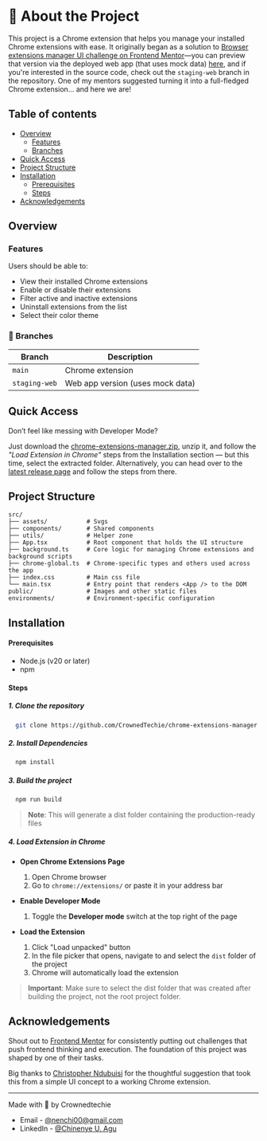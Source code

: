 # 🧩 About the Project

This project is a Chrome extension that helps you manage your installed Chrome extensions with ease. It originally began as a solution to [Browser extensions manager UI challenge on Frontend Mentor](https://www.frontendmentor.io/challenges/browser-extension-manager-ui-yNZnOfsMAp)—you can preview that version via the deployed web app (that uses mock data) [here](https://chrome-extensions-manager.vercel.app/), and if you're interested in the source code, check out the `staging-web` branch in the repository. One of my mentors suggested turning it into a full-fledged Chrome extension... and here we are! 

## Table of contents

- [Overview](#overview)
  - [Features](#features)
  - [Branches](#branches)
- [Quick Access](#quick-access)
- [Project Structure](#project-structure)
- [Installation](#installation)
    - [Prerequisites](#prerequisites)
    - [Steps](#steps)
- [Acknowledgements](#Acknowledgements)


## Overview

### Features

Users should be able to:

- View their installed Chrome extensions
- Enable or disable their extensions
- Filter active and inactive extensions
- Uninstall extensions from the list
- Select their color theme

### 🌱 Branches

| Branch | Description |
|--------|-------------|
| `main` | Chrome extension |
| `staging-web` | Web app version (uses mock data) |

## Quick Access
Don’t feel like messing with Developer Mode?

Just download the [chrome-extensions-manager.zip](https://github.com/CrownedTechie/chrome-extensions-manager/releases/download/v1.0.0/chrome-extensions-manager.zip), unzip it, and follow the *"Load Extension in Chrome"* steps from the Installation section — but this time, select the extracted folder. 
Alternatively, you can head over to the [latest release page](https://github.com/CrownedTechie/chrome-extensions-manager/releases/tag/v1.0.0) and follow the steps from there.

## Project Structure

```
src/
├── assets/           # Svgs
├── components/       # Shared components
├── utils/            # Helper zone
├── App.tsx           # Root component that holds the UI structure
├── background.ts     # Core logic for managing Chrome extensions and background scripts
├── chrome-global.ts  # Chrome-specific types and others used across the app
├── index.css         # Main css file
└── main.tsx          # Entry point that renders <App /> to the DOM
public/               # Images and other static files
environments/         # Environment-specific configuration

```

## Installation

#### Prerequisites

- Node.js (v20 or later)
- npm

#### Steps

##### 1. Clone the repository
```sh
  git clone https://github.com/CrownedTechie/chrome-extensions-manager.git
```

##### 2. Install Dependencies
```sh
  npm install 
```

##### 3. Build the project
```sh
  npm run build
```
> **Note**: This will generate a dist folder containing the production-ready files

##### 4. Load Extension in Chrome
  - **Open Chrome Extensions Page**
    1. Open Chrome browser
    2. Go to `chrome://extensions/` or paste it in your address bar

  - **Enable Developer Mode**
    1. Toggle the **Developer mode** switch at the top right of the page

  - **Load the Extension**
    1. Click "Load unpacked" button
    2. In the file picker that opens, navigate to and select the `dist` folder of the project
    3. Chrome will automatically load the extension

> **Important**: Make sure to select the dist folder that was created after building the project, not the root project folder.


## Acknowledgements

Shout out to [Frontend Mentor](https://www.frontendmentor.io/) for consistently putting out challenges that push frontend thinking and execution. The foundation of this project was shaped by one of their tasks.

Big thanks to [Christopher Ndubuisi](https://github.com/mad-max-fury/mad-max-fury) for the thoughtful suggestion that took this from a simple UI concept to a working Chrome extension.


***
Made with 🩷 by Crownedtechie 
- Email - [@nenchi00@gmail.com](mailto:nenchi00@gmail.com)
- LinkedIn - [@Chinenye U. Agu](https://www.linkedin.com/in/chinenye-u-agu-53b715193/)
